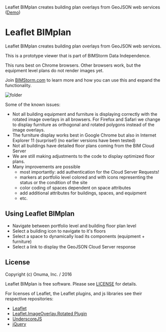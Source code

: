 Leaflet BIMplan creates building plan overlays from GeoJSON web services
([Demo](https://bim-genie.com/static/planview/portfolio.html?sysID=177))

# Leaflet BIMplan

Leaflet BIMplan creates building plan overlays from GeoJSON web services.

This is a prototype viewer that is part of BIMStorm Data Independence.

This runs best on Chrome browsers. Other browsers work, but the equipment level plans do not render images yet.

Join [BIMStorm.com](http://BIMStorm.com) to learn more and how you can use this and expand the functionality.

![folder](https://www.onuma.com/downloads/BIMStorm_Data_Independence_BIM_Plan_Viewer.jpg)

Some of the known issues:

- Not all building equipment and furniture is displaying correctly with the rotated image overlays in all browsers. For Firefox and Safari we change to display furniture as orthogonal and rotated polygons instead of the image overlays.
- The furniture display works best in Google Chrome but also in Internet Explorer 11 (surprise!) (no earlier versions have been tested)
- Not all buildings have detailed floor plans coming from the BIM Cloud Server
- We are still making adjustments to the code to display optimized floor plans.
- Many improvements are possible
  - most importantly: add authentication for the Cloud Server Requests!
  - markers at portfolio level colored and with icons representing the status or the condition of the site
  - color coding of spaces dependent on space attributes
  - add additional attributes for buildings, spaces, and equipment
  - etc.

## Using Leaflet BIMplan

- Navigate between portfolio level and building floor plan level
- Select a building icon to navigate to it's floors
- Select a space to dynamically load its components (equipment + furniture)
- Select a link to display the GeoJSON Cloud Server response

## License

Copyright (c) Onuma, Inc. / 2016

Leaflet BIMplan is free software. Please see [LICENSE](LICENSE) for details.

For licenses of Leaflet, the Leaflet plugins, and js libraries see their respective repositories:

- [Leaflet](https://github.com/Leaflet/Leaflet)
- [Leaflet.ImageOverlay.Rotated Plugin](https://github.com/IvanSanchez/Leaflet.ImageOverlay.Rotated)
- [UnderscoreJS](https://github.com/jashkenas/underscore)
- [jQuery](https://github.com/jquery/jquery)

